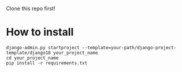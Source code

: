 Clone this repo first!

# How to install
    
    django-admin.py startproject --template=your-path/django-project-template/django18 your_project_name
    cd your_project_name
    pip install -r requirements.txt
